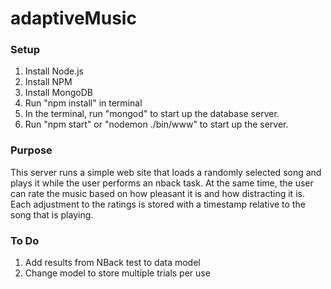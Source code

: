 # adaptiveMusic

### Setup
1. Install Node.js
2. Install NPM
3. Install MongoDB
4. Run "npm install" in terminal
5. In the terminal, run "mongod" to start up the database server.
6. Run "npm start" or "nodemon ./bin/www" to start up the server.

### Purpose
This server runs a simple web site that loads a randomly selected song and plays it while the user performs
an nback task. At the same time, the user can rate the music based on how pleasant it is and how distracting it is.
Each adjustment to the ratings is stored with a timestamp relative to the song that is playing.

### To Do
1. Add results from NBack test to data model
2. Change model to store multiple trials per use
